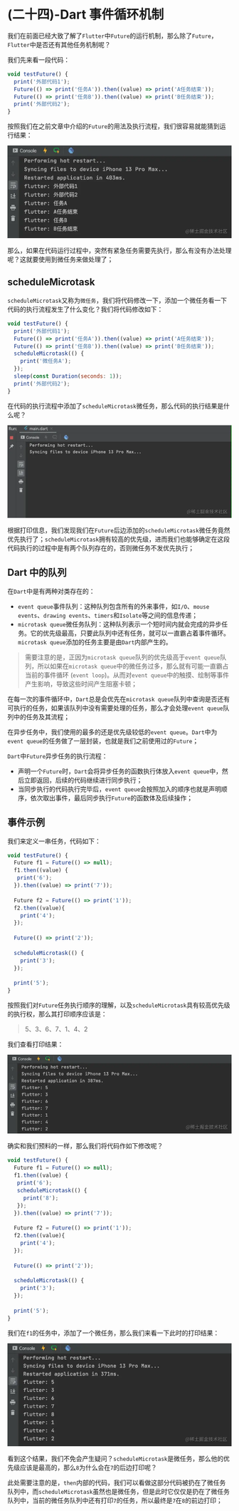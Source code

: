 # (二十四)-Dart 事件循环机制

我们在前面已经大致了解了`Flutter`中`Future`的运行机制，那么除了`Future`，`Flutter`中是否还有其他任务机制呢？

我们先来看一段代码：

```js
void testFuture() {
  print('外部代码1');
  Future(() => print('任务A')).then((value) => print('A任务结束'));
  Future(() => print('任务B')).then((value) => print('B任务结束'));
  print('外部代码2');
}
```

按照我们在之前文章中介绍的`Future`的用法及执行流程，我们很容易就能猜到运行结果：

![](./static/afec3feb2eaa4996bcee58a1bf4d765f~tplv-k3u1fbpfcp-zoom-in-crop-mark-1512-0-0-0.png)

那么，如果在代码运行过程中，突然有紧急任务需要先执行，那么有没有办法处理呢？这就要使用到微任务来做处理了；

## scheduleMicrotask

`scheduleMicrotask`又称为`微任务`，我们将代码修改一下，添加一个微任务看一下代码的执行流程发生了什么变化？我们将代码修改如下：

```js
void testFuture() {
  print('外部代码1');
  Future(() => print('任务A')).then((value) => print('A任务结束'));
  Future(() => print('任务B')).then((value) => print('B任务结束'));
  scheduleMicrotask(() {
    print('微任务A');
  });
  sleep(const Duration(seconds: 1));
  print('外部代码2');
}
```

在代码的执行流程中添加了`scheduleMicrotask`微任务，那么代码的执行结果是什么呢？

![](./static/b86a4f71e6d24c858041be7989b99fbf~tplv-k3u1fbpfcp-zoom-in-crop-mark-1512-0-0-0.png)

根据打印信息，我们发现我们在`Future`后边添加的`scheduleMicrotask`微任务竟然优先执行了；`scheduleMicrotask`拥有较高的优先级，进而我们也能够确定在这段代码执行的过程中是有两个队列存在的，否则微任务不发优先执行；

## Dart 中的队列

在`Dart`中是有两种对类存在的：

- `event queue`事件队列：这种队列包含所有的外来事件，如`I/O`、`mouse events`、`drawing events`、`timers`和`Isolate`等之间的信息传递；
- `microtask queue`微任务队列：这种队列表示一个短时间内就会完成的异步任务。它的优先级最高，只要此队列中还有任务，就可以一直霸占着事件循环。`microtask queue`添加的任务主要是由`Dart`内部产生的。

> 需要注意的是，正因为`microtask queue`队列的优先级高于`event queue`队列，所以如果在`microtask queue`中的微任务过多，那么就有可能一直霸占当前的事件循环 (`event loop`)。从而对`event queue`中的触摸、绘制等事件产生影响，导致这些时间产生阻塞卡顿；

在每一次的事件循环中，`Dart`总是会优先在`microtask queue`队列中查询是否还有可执行的任务，如果该队列中没有需要处理的任务，那么才会处理`event queue`队列中的任务及其流程；

在异步任务中，我们使用的最多的还是优先级较低的`event queue`。`Dart`中为`event queue`的任务做了一层封装，也就是我们之前使用过的`Future`；

`Dart`中`Future`异步任务的执行流程：

- 声明一个`Future`时，`Dart`会将异步任务的函数执行体放入`event queue`中，然后立即返回，后续的代码继续进行同步执行；
- 当同步执行的代码执行完毕后，`event queue`会按照加入的顺序也就是声明顺序，依次取出事件，最后同步执行`Future`的函数体及后续操作；

## 事件示例

我们来定义一串任务，代码如下：

```js
void testFuture() {
  Future f1 = Future(() => null);
  f1.then((value) {
   print('6');
  }).then((value) => print('7'));

  Future f2 = Future(() => print('1'));
  f2.then((value){
    print('4');
  });

  Future(() => print('2'));

  scheduleMicrotask(() {
    print('3');
  });

  print('5');
}
```

按照我们对`Future`任务执行顺序的理解，以及`scheduleMicrotask`具有较高优先级的执行权，那么其打印顺序应该是：

> 5、3、6、7、1、4、2

我们查看打印结果：

![](./static/b27a95c5419b4144a071bf29f617bc3d~tplv-k3u1fbpfcp-zoom-in-crop-mark-1512-0-0-0.png)

确实和我们预料的一样，那么我们将代码作如下修改呢？

```js
void testFuture() {
  Future f1 = Future(() => null);
  f1.then((value) {
   print('6');
   scheduleMicrotask(() {
     print('8');
   });
  }).then((value) => print('7'));

  Future f2 = Future(() => print('1'));
  f2.then((value){
    print('4');
  });

  Future(() => print('2'));

  scheduleMicrotask(() {
    print('3');
  });

  print('5');
}
```

我们在`f1`的任务中，添加了一个微任务，那么我们来看一下此时的打印结果：

![](./static/f55b05be7f0b4003a2f9880df436ea1e~tplv-k3u1fbpfcp-zoom-in-crop-mark-1512-0-0-0.png)

看到这个结果，我们不免会产生疑问？`scheduleMicrotask`是微任务，那么他的优先级应该是最高的，那么`8`为什么会在`7`的后边打印呢？

此处需要注意的是，`then`内部的代码，我们可以看做这部分代码被扔在了微任务队列中，而`scheduleMicrotask`虽然也是微任务，但是此时它仅仅是扔在了微任务队列中，当前的微任务队列中还有打印`7`的任务，所以最终是`7`在`8`的前边打印；
